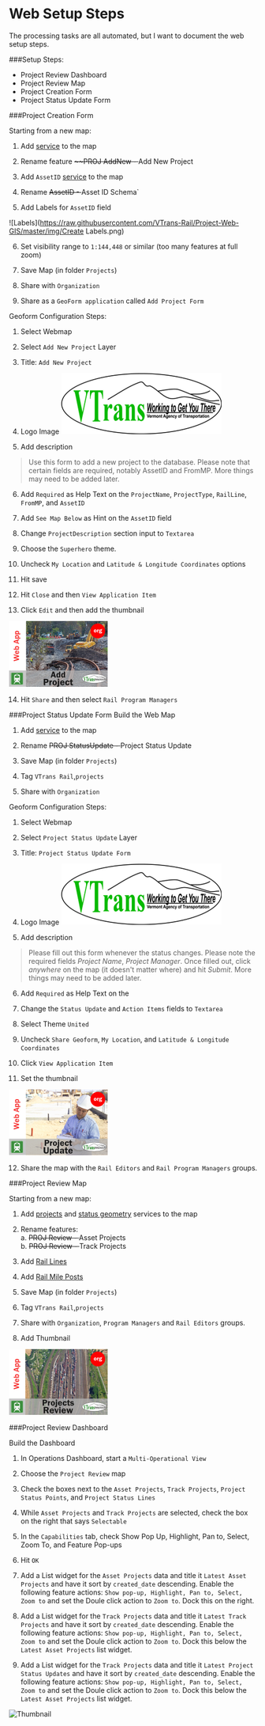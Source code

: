 Web Setup Steps
===============

The processing tasks are all automated, but I want to document the web setup steps.

###Setup Steps:
- Project Review Dashboard 
- Project Review Map 
- Project Creation Form 
- Project Status Update Form 


###Project Creation Form

Starting from a new map:  

1. Add [service](http://vtransmap01.aot.state.vt.us/arcgis/rest/services/Rail/PROJ_AddNew/FeatureServer) to the map  

2. Rename feature <del>~~PROJ AddNew - </del>Add New Project  

3. Add `AssetID` [service](http://vtransmap01.aot.state.vt.us/arcgis/rest/services/Rail/AssetID/FeatureServer/0) to the map  

4. Rename <del>AssetID - </del> Asset ID Schema`  

5. Add Labels for `AssetID` field  

![Labels](https://raw.githubusercontent.com/VTrans-Rail/Project-Web-GIS/master/img/Create Labels.png)

6. Set visibility range to `1:144,448` or similar (too many features at full zoom)

7. Save Map (in folder `Projects`)  

8. Share with `Organization`  

9. Share as a `GeoForm application` called `Add Project Form`    
  
Geoform Configuration Steps:
  
1. Select Webmap  

2. Select `Add New Project` Layer  

3. Title: `Add New Project`

4. Logo Image ![logo](https://raw.githubusercontent.com/VTrans-Rail/Project-Web-GIS/master/img/logo-med.png)

5. Add description

>Use this form to add a new project to the database. Please note that certain fields are required, notably AssetID and FromMP.
> More things may need to be added later.

6. Add `Required` as Help Text on the `ProjectName`, `ProjectType`, `RailLine`, `FromMP`, and `AssetID`  

7. Add `See Map Below` as Hint on the `AssetID` field  

8. Change `ProjectDescription` section input to `Textarea`  

9. Choose the `Superhero` theme.  

10. Uncheck `My Location` and `Latitude & Longitude Coordinates` options  

11. Hit save

12. Hit `Close` and then `View Application Item`  

13. Click `Edit` and then add the thumbnail    

![Thumbnail](https://raw.githubusercontent.com/VTrans-Rail/Project-Web-GIS/master/img/PROJ_Add.png)

14. Hit `Share` and then select `Rail Program Managers`


###Project Status Update Form
Build the Web Map

1. Add [service](http://vtransmap01.aot.state.vt.us/arcgis/rest/services/Rail/PROJ_StatusUpdate/FeatureServer) to the map

2. Rename <del>PROJ StatusUpdate - </del>Project Status Update

3. Save Map (in folder `Projects`)

4. Tag `VTrans Rail`,`projects`

5. Share with `Organization`

Geoform Configuration Steps:
  
1. Select Webmap  

2. Select `Project Status Update` Layer  

3. Title: `Project Status Update Form`

4. Logo Image ![logo](https://raw.githubusercontent.com/VTrans-Rail/Project-Web-GIS/master/img/logo-med.png)

5. Add description

> Please fill out this form whenever the status changes. Please note the required fields <em>Project Name</em>, <em>Project Manager</em>. Once filled out, click <em>anywhere</em> on the map (it doesn't matter where) and hit <em>Submit</em>.
> More things may need to be added later.

6. Add `Required` as Help Text on the

7. Change the `Status Update` and `Action Items` fields to `Textarea`

8. Select Theme `United`

9. Uncheck `Share Geoform`, `My Location`, and `Latitude & Longitude Coordinates`

10. Click `View Application Item`

11. Set the thumbnail

![Thumbnail](https://raw.githubusercontent.com/VTrans-Rail/Project-Web-GIS/master/img/PROJ_Status.png)

12. Share the map with the `Rail Editors` and `Rail Program Managers` groups.

###Project Review Map

Starting from a new map:  

1. Add [projects](http://vtransmap01.aot.state.vt.us/arcgis/rest/services/Rail/PROJ_Review/FeatureServer) and [status geometry](http://vtransmap01.aot.state.vt.us/arcgis/rest/services/Rail/PROJ_StatusGeometry/MapServer) services to the map  
2. Rename features:  
  a. <del>PROJ Review - </del> Asset Projects    
  b. <del>PROJ Review - </del> Track Projects  

3. Add [Rail Lines](http://vtransmap01.aot.state.vt.us/arcgis/rest/services/Rail/Rail_Lines/MapServer)

4. Add [Rail Mile Posts](http://vtransmap01.aot.state.vt.us/arcgis/rest/services/Rail/Rail_MilePosts/MapServer)

5. Save Map (in folder `Projects`)

6. Tag `VTrans Rail`,`projects`

7. Share with `Organization`, `Program Managers` and `Rail Editors` groups.

8. Add Thumbnail   

![Thumbnail](https://raw.githubusercontent.com/VTrans-Rail/Project-Web-GIS/master/img/PROJ_Review.png)



###Project Review Dashboard

Build the Dashboard

1. In Operations Dashboard, start a `Multi-Operational View`

2. Choose the `Project Review` map

3. Check the boxes next to the `Asset Projects`, `Track Projects`, `Project Status Points`, and `Project Status Lines`

4. While `Asset Projects` and `Track Projects` are selected, check the box on the right that says `Selectable`

5. In the `Capabilities` tab, check Show Pop Up, Highlight, Pan to, Select, Zoom To, and Feature Pop-ups

6. Hit `OK`

7. Add a List widget for the `Asset Projects` data and title it `Latest Asset Projects` and have it sort by `created_date` descending. Enable the following feature actions: `Show pop-up, Highlight, Pan to, Select, Zoom to` and set the Doule click action to `Zoom to`. Dock this on the right.

8. Add a List widget for the `Track Projects` data and title it `Latest Track Projects` and have it sort by `created_date` descending. Enable the following feature actions: `Show pop-up, Highlight, Pan to, Select, Zoom to` and set the Doule click action to `Zoom to`. Dock this below the `Latest Asset Projects` list widget.

9. Add a List widget for the `Track Projects` data and title it `Latest Project Status Updates` and have it sort by `created_date` descending. Enable the following feature actions: `Show pop-up, Highlight, Pan to, Select, Zoom to` and set the Doule click action to `Zoom to`. Dock this below the `Latest Asset Projects` list widget.

![Thumbnail]()
